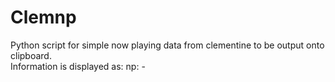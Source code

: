 # Clemnp

Python script for simple now playing data from clementine to be output onto clipboard.  
Information is displayed as:
np: <artist> - <title>

## Required 
* pyperclip
* xclip

## Issues:
* no return value when metadata is missing
* no clipboard autopaste (amip style), but possibly more helpful with terminal use using xclip

